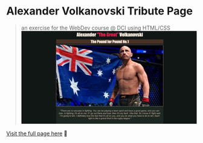 # Alexander Volkanovski Tribute Page
> an exercise for the WebDev course @ DCI using HTML/CSS
![preview](https://github.com/JFujie/tribute-page/blob/main/tribute-page-preview.png)


 [Visit the full page here](https://jfujie.github.io/tribute-page/) 🥊
